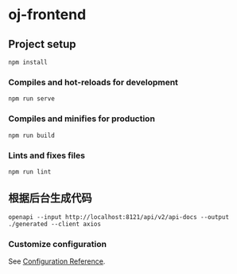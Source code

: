 # oj-frontend

## Project setup
```
npm install
```

### Compiles and hot-reloads for development
```
npm run serve
```

### Compiles and minifies for production
```
npm run build
```

### Lints and fixes files
```
npm run lint
```

## 根据后台生成代码

```shell
openapi --input http://localhost:8121/api/v2/api-docs --output ./generated --client axios
```

### Customize configuration
See [Configuration Reference](https://cli.vuejs.org/config/).

